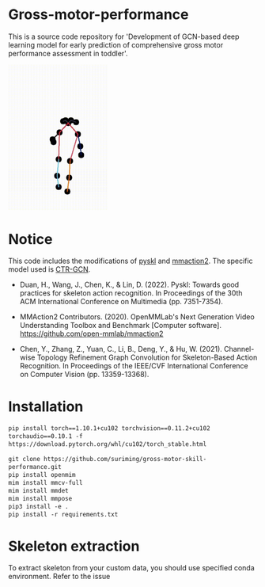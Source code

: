 # Gross-motor-performance

This is a source code repository for 'Development of GCN-based deep learning model for early prediction of comprehensive gross motor performance assessment in toddler'.

<!-- ![Alt Text](examples/readme_resource.gif) -->
<img src="examples/readme_resource.gif" alt="Alt Text" width="200">


# Notice

This code includes the modifications of [pyskl](https://github.com/kennymckormick/pyskl) and [mmaction2](https://github.com/open-mmlab/mmaction2). The specific model used is [CTR-GCN](https://github.com/Uason-Chen/CTR-GCN). 

- Duan, H., Wang, J., Chen, K., & Lin, D. (2022). Pyskl: Towards good practices for skeleton action recognition. In Proceedings of the 30th ACM International Conference on Multimedia (pp. 7351-7354).

- MMAction2 Contributors. (2020). OpenMMLab's Next Generation Video Understanding Toolbox and Benchmark [Computer software]. https://github.com/open-mmlab/mmaction2

- Chen, Y., Zhang, Z., Yuan, C., Li, B., Deng, Y., & Hu, W. (2021). Channel-wise Topology Refinement Graph Convolution for Skeleton-Based Action Recognition. In Proceedings of the IEEE/CVF International Conference on Computer Vision (pp. 13359-13368).


# Installation

```shell
pip install torch==1.10.1+cu102 torchvision==0.11.2+cu102 torchaudio==0.10.1 -f https://download.pytorch.org/whl/cu102/torch_stable.html
```

```shell
git clone https://github.com/suriming/gross-motor-skill-performance.git
pip install openmim
mim install mmcv-full
mim install mmdet
mim install mmpose
pip3 install -e .
pip install -r requirements.txt
```

# Skeleton extraction


To extract skeleton from your custom data, you should use specified conda environment. Refer to the issue 

# 